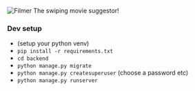 ![Filmer](https://i.imgur.com/6pkMBuX.png)
The swiping movie suggestor!

### Dev setup
- (setup your python venv)
- `pip install -r requirements.txt`
- `cd backend`
- `python manage.py migrate`
- `python manage.py createsuperuser` (choose a password etc)
- `python manage.py runserver`
